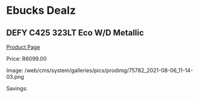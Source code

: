 
# Ebucks Dealz
## DEFY C425 323LT Eco W/D Metallic
[Product Page](https://www.ebucks.com/web/shop/productSelected.do?prodId=1238021273&catId=704986856)

Price: R6099.00

Image: /web/cms/system/galleries/pics/prodimg/75782_2021-08-06_11-14-03.png

Savings: 


	